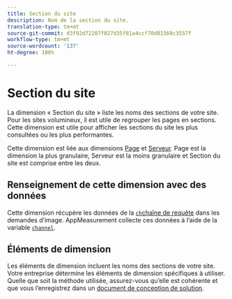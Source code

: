 ```yaml
---
title: Section du site
description: Nom de la section du site.
translation-type: tm+mt
source-git-commit: d3f92d72207f027d35f81a4ccf70d01569c3557f
workflow-type: tm+mt
source-wordcount: '137'
ht-degree: 100%

---
```



# Section du site

La dimension « Section du site » liste les noms des sections de votre site. Pour les sites volumineux, il est utile de regrouper les pages en sections. Cette dimension est utile pour afficher les sections du site les plus consultées ou les plus performantes.

Cette dimension est liée aux dimensions [Page](page.md) et [Serveur](server.md). Page est la dimension la plus granulaire, Serveur est la moins granulaire et Section du site est comprise entre les deux.

## Renseignement de cette dimension avec des données

Cette dimension récupère les données de la [`ch`chaîne de requête](/help/implement/validate/query-parameters.md) dans les demandes d’image. AppMeasurement collecte ces données à l’aide de la variable [`channel`](/help/implement/vars/page-vars/channel.md).

## Éléments de dimension

Les éléments de dimension incluent les noms des sections de votre site. Votre entreprise détermine les éléments de dimension spécifiques à utiliser. Quelle que soit la méthode utilisée, assurez-vous qu’elle est cohérente et que vous l’enregistrez dans un [document de conception de solution](/help/implement/prepare/solution-design.md).
